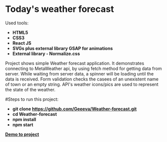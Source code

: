 # Today's weather forecast 
Used tools:

- **HTML5**
- **CSS3**
- **React JS**
- **SVGs plus external library GSAP for animations**
- **External library - Normalize.css**

Project shows simple Weather forecast application. It demonstrates connecting to MetaWeather api, by using fetch method for getting data from server. While waiting from server data, a spinner will be loading until the data is received. Form validation checks the casees of an unexistent name of town or an empty string. API's weather icons/pics are used to represent the state of the weather.  

#Steps to run this project:

- **git clone https://github.com/Geeeva/Weather-forecast.git**
- **cd Weather-forecast**
- **npm install**
- **npm start**

**[Demo to project](https://geeeva.github.io/Weather-forecast/)**

